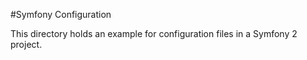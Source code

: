 #Symfony Configuration

This directory holds an example for configuration files in a Symfony 2 project.
